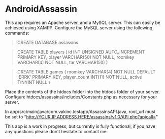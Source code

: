# AndroidAssassin

This app requires an Apache server, and a MySQL server. This can easily be achieved using XAMPP. Configure the MySQL server using the following commands:

> CREATE DATABASE assassins

> CREATE TABLE players (
id INT UNSIGNED AUTO_INCREMENT PRIMARY KEY,
player VARCHAR(50) NOT NULL,
roomkey VARCHAR(4) NOT NULL,
tar VARCHAR(50)
)

> CREATE TABLE games (
roomkey VARCHAR(4) NOT NULL DEFAULT 'ERRK' PRIMARY KEY,
player_count INT(11) NOT NULL,
active TINYINT NULL
)

Place the contents of the htdocs folder into the htdocs folder of your server.
Configure htdocs/assassins/includes/Constants.php as necessary for your server.

In app/src/main/java/com.vakinc.testapp/AssassinsAPI.java, root_url must be set to "http://YOUR.IP.ADDRESS.HERE/assassins/v1.0/API.php?apicall="

This app is a work in progress, but currently is fully functional, if you have any questions please don't hesitate to contact me.
